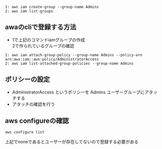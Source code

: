 ```
1: aws iam create-group --group-name Admins
2: aws iam list-groups

```
## awaのcliで登録する方法
- 1で上記のコマンドiamグループの作成<br>
  2で作られているグループの確認

```
1: aws iam attach-group-policy --group-name Admins --policy-arn arn:aws:iam::aws:policy/AdministratorAccess
2: aws iam list-attached-group-policies --group-name Admins
```
## ポリシーの設定
- AdministratorAccess というポリシーを Admins ユーザーグループにアタッチする
- アタッチの確認を行う


## aws configureの確認
```
aws configure list
```
上記でnoneであるとユーザーが存在してないので登録する必要がある


